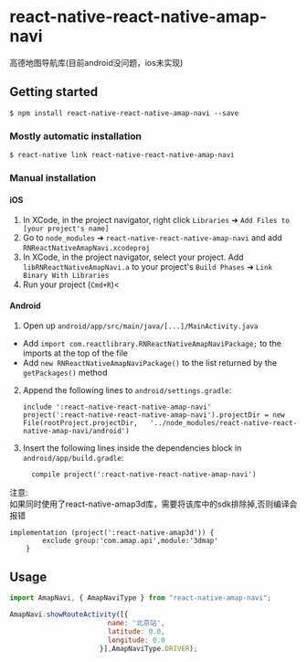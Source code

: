 
# react-native-react-native-amap-navi
高德地图导航库(目前android没问题，ios未实现)
## Getting started

`$ npm install react-native-react-native-amap-navi --save`

### Mostly automatic installation

`$ react-native link react-native-react-native-amap-navi`

### Manual installation


#### iOS

1. In XCode, in the project navigator, right click `Libraries` ➜ `Add Files to [your project's name]`
2. Go to `node_modules` ➜ `react-native-react-native-amap-navi` and add `RNReactNativeAmapNavi.xcodeproj`
3. In XCode, in the project navigator, select your project. Add `libRNReactNativeAmapNavi.a` to your project's `Build Phases` ➜ `Link Binary With Libraries`
4. Run your project (`Cmd+R`)<

#### Android

1. Open up `android/app/src/main/java/[...]/MainActivity.java`
  - Add `import com.reactlibrary.RNReactNativeAmapNaviPackage;` to the imports at the top of the file
  - Add `new RNReactNativeAmapNaviPackage()` to the list returned by the `getPackages()` method
2. Append the following lines to `android/settings.gradle`:
  	```
  	include ':react-native-react-native-amap-navi'
  	project(':react-native-react-native-amap-navi').projectDir = new File(rootProject.projectDir, 	'../node_modules/react-native-react-native-amap-navi/android')
  	```
3. Insert the following lines inside the dependencies block in `android/app/build.gradle`:
  	```
      compile project(':react-native-react-native-amap-navi')
  	```


注意:  
如果同时使用了react-native-amap3d库，需要将该库中的sdk排除掉,否则编译会报错
```
implementation (project(':react-native-amap3d')) {
        exclude group:'com.amap.api',module:'3dmap'
    }
```


## Usage
```javascript
import AmapNavi, { AmapNaviType } from "react-native-amap-navi";

AmapNavi.showRouteActivity([{
                        name: '北京站',
                        latitude: 0.0,
                        longitude: 0.0
                      }],AmapNaviType.DRIVER);
```
  